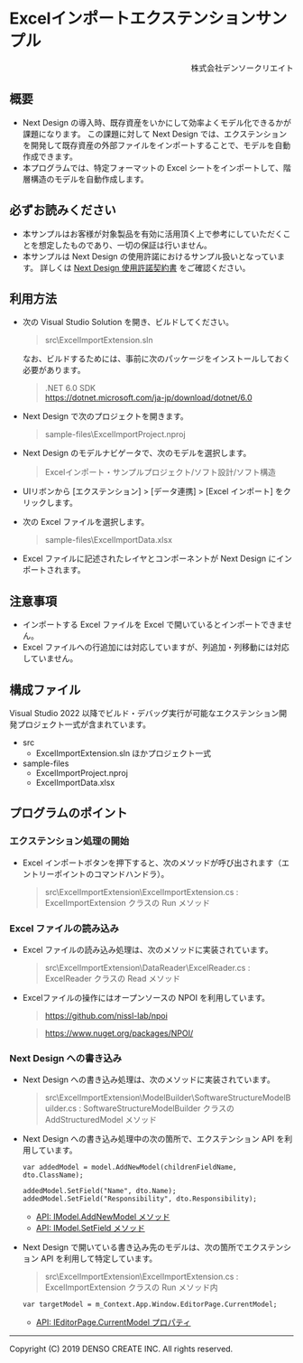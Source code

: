 # Excelインポートエクステンションサンプル

<div style="text-align: right">株式会社デンソークリエイト</div>

## 概要

* Next Design の導入時、既存資産をいかにして効率よくモデル化できるかが課題になります。
  この課題に対して Next Design では、エクステンションを開発して既存資産の外部ファイルをインポートすることで、モデルを自動作成できます。
* 本プログラムでは、特定フォーマットの Excel シートをインポートして、階層構造のモデルを自動作成します。

## 必ずお読みください

* 本サンプルはお客様が対象製品を有効に活用頂く上で参考にしていただくことを想定したものであり、一切の保証は行いません。
* 本サンプルは Next Design の使用許諾におけるサンプル扱いとなっています。
    詳しくは [Next Design 使用許諾契約書](https://www.nextdesign.app/agreements/LicenseAgreement.pdf) をご確認ください。

## 利用方法

* 次の Visual Studio Solution を開き、ビルドしてください。

    > src\ExcelImportExtension.sln

    なお、ビルドするためには、事前に次のパッケージをインストールしておく必要があります。

    > .NET 6.0 SDK  
    > <https://dotnet.microsoft.com/ja-jp/download/dotnet/6.0>

* Next Design で次のプロジェクトを開きます。

    > sample-files\ExcelImportProject.nproj

* Next Design のモデルナビゲータで、次のモデルを選択します。

    > Excelインポート・サンプルプロジェクト/ソフト設計/ソフト構造

* UIリボンから [エクステンション] > [データ連携] > [Excel インポート] をクリックします。
* 次の Excel ファイルを選択します。

    > sample-files\ExcelImportData.xlsx

* Excel ファイルに記述されたレイヤとコンポーネントが Next Design にインポートされます。

## 注意事項

* インポートする Excel ファイルを Excel で開いているとインポートできません。
* Excel ファイルへの行追加には対応していますが、列追加・列移動には対応していません。

## 構成ファイル

Visual Studio 2022 以降でビルド・デバッグ実行が可能なエクステンション開発プロジェクト一式が含まれています。

* src
    * ExcelImportExtension.sln ほかプロジェクト一式
* sample-files
    * ExcelImportProject.nproj
    * ExcelImportData.xlsx

## プログラムのポイント

### エクステンション処理の開始

* Excel インポートボタンを押下すると、次のメソッドが呼び出されます（エントリーポイントのコマンドハンドラ）。

    > src\ExcelImportExtension\ExcelImportExtension.cs : ExcelImportExtension クラスの Run メソッド

### Excel ファイルの読み込み

* Excel ファイルの読み込み処理は、次のメソッドに実装されています。

    > src\ExcelImportExtension\DataReader\ExcelReader.cs : ExcelReader クラスの Read メソッド

* Excelファイルの操作にはオープンソースの NPOI を利用しています。

    > <https://github.com/nissl-lab/npoi>

    > <https://www.nuget.org/packages/NPOI/>

### Next Design への書き込み

* Next Design への書き込み処理は、次のメソッドに実装されています。

    > src\ExcelImportExtension\ModelBuilder\SoftwareStructureModelBuilder.cs : SoftwareStructureModelBuilder クラスの AddStructuredModel メソッド

* Next Design への書き込み処理中の次の箇所で、エクステンション API を利用しています。

    ```
    var addedModel = model.AddNewModel(childrenFieldName, dto.ClassName);

    addedModel.SetField("Name", dto.Name);
    addedModel.SetField("Responsibility", dto.Responsibility);
    ```

    * [API: IModel.AddNewModel メソッド](https://docs.nextdesign.app/extension/api/NextDesign.Core/IModel/methods/AddNewModel)
    * [API: IModel.SetField メソッド](https://docs.nextdesign.app/extension/api/NextDesign.Core/IModel/methods/SetField)

* Next Design で開いている書き込み先のモデルは、次の箇所でエクステンション API を利用して特定しています。

    > src\ExcelImportExtension\ExcelImportExtension.cs : ExcelImportExtension クラスの Run メソッド内

    ```
    var targetModel = m_Context.App.Window.EditorPage.CurrentModel;
    ```

    * [API: IEditorPage.CurrentModel プロパティ](https://docs.nextdesign.app/extension/api/NextDesign.Desktop/IEditorPage/properties/CurrentModel)

----
Copyright (C) 2019 DENSO CREATE INC. All rights reserved.
